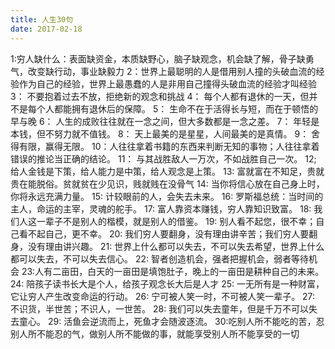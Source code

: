 ```yaml
---
title: 人生30句
date: 2017-02-18
---
```


1:穷人缺什么：表面缺资金，本质缺野心，脑子缺观念，机会缺了解，骨子缺勇气，改变缺行动，事业缺毅力
2：世界上最聪明的人是借用别人撞的头破血流的经验作为自己的经验，世界上最愚蠢的人是非用自己撞得头破血流的经验才叫经验
3： 不要抱着过去不放，拒绝新的观念和挑战
4： 每个人都有退休的一天，但并不是每个人都能拥有退休后的保障。
5： 生命不在于活得长与短，而在于顿悟的早与晚
6： 人生的成败往往就在一念之间，但大多数都是一念之差。
7： 年轻是本钱，但不努力就不值钱。
8： 天上最美的是星星，人间最美的是真情。
9： 舍得有限，赢得无限。
10：人往往拿着书籍的东西来判断无知的事物；人往往拿着错误的推论当正确的结论。
11： 与其战胜敌人一万次，不如战胜自己一次。
12; 给人金钱是下策，给人能力是中策，给人观念是上策。
13: 富就富在不知足，贵就贵在能脱俗。贫就贫在少见识，贱就贱在没骨气
14: 当你将信心放在自己身上时，你将永远充满力量。
15: 计较眼前的人，会失去未来。
16: 罗斯福总统：当时间的主人，命运的主宰，灵魂的舵手。
17: 富人靠资本赚钱，穷人靠知识致富。
18: 我们人这一辈子不是别人的楷模，就是别人的借鉴。
19: 别人看不起您，很不幸；自己看不起自己，更不幸。
20: 我们穷人要翻身，没有理由讲辛苦；我们穷人要翻身，没有理由讲兴趣。
21: 世界上什么都可以失去，不可以失去希望，世界上什么都可以失去，不可以失去信心。
22: 智者创造机会，强者把握机会，弱者等待机会
23:人有二亩田，白天的一亩田是填饱肚子，晚上的一亩田是耕种自己的未来。
24: 陪孩子读书长大是个人，给孩子观念长大后是人才
25: 一无所有是一种财富，它让穷人产生改变命运的行动。
26: 宁可被人笑一时，不可被人笑一辈子。
27: 不识货，半世苦；不识人，一世苦。
28: 我们可以失去童年，但是千万不可以失去童心。
29: 活鱼会逆流而上，死鱼才会随波逐流。
30:吃别人所不能吃的苦，忍别人所不能忍的气，做别人所不能做的事，就能享受别人所不能享受的一切
